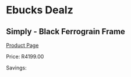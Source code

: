 
# Ebucks Dealz
## Simply - Black Ferrograin Frame
[Product Page](https://www.ebucks.com/web/shop/productSelected.do?prodId=960091945&catId=1130195724)

Price: R4199.00

Savings: 


	